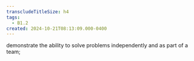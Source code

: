 ```yaml
---
transcludeTitleSize: h4
tags:
  - B1.2
created: 2024-10-21T08:13:09.000-0400
---
```

demonstrate the ability to solve problems independently and as part of a team; 